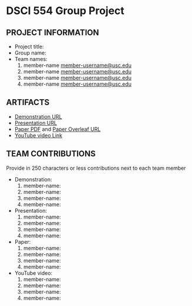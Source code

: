 # DSCI 554 Group Project

## PROJECT INFORMATION

- Project title:
- Group name:
- Team names:
  1. member-name member-username@usc.edu
  2. member-name member-username@usc.edu
  3. member-name member-username@usc.edu
  4. member-name member-username@usc.edu

## ARTIFACTS

- [Demonstration URL](<demo-url>)
- [Presentation URL](<presentation-pdf-url>)
- [Paper PDF](<article-pdf-url>) and [Paper Overleaf URL](<overleaf-article-url>)
- [YouTube video Link](<youtube-video-url>)

## TEAM CONTRIBUTIONS

Provide in 250 characters or less contributions next to each team member
- Demonstration:
  1. member-name: 
  2. member-name:
  3. member-name:
  4. member-name:
- Presentation:
  1. member-name: 
  2. member-name:
  3. member-name:
  4. member-name: 
- Paper:
  1. member-name: 
  2. member-name:
  3. member-name:
  4. member-name:
- YouTube video:
  1. member-name: 
  2. member-name:
  3. member-name:
  4. member-name:
